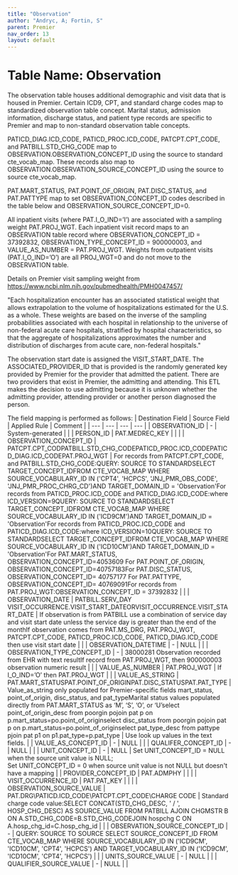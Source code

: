 ```yaml
---
title: "Observation"
author: "Andryc, A; Fortin, S"
parent: Premier
nav_order: 13
layout: default
---
```


# Table Name: Observation

The observation table houses additional demographic and visit data that is housed in Premier. Certain ICD9, CPT, and standard charge codes map to standardized observation table concept. Marital status, admission information, discharge status, and patient type records are specific to Premier and map to non-standard observation table concepts. 

PATICD_DIAG.ICD_CODE, PATICD_PROC.ICD_CODE, PATCPT.CPT_CODE, and PATBILL.STD_CHG_CODE map to OBSERVATION.OBSERVATION_CONCEPT_ID using the source to standard cte_vocab_map. These records also map to OBSERVATION.OBSERVATION_SOURCE_CONCEPT_ID using the source to source cte_vocab_map.

PAT.MART_STATUS, PAT.POINT_OF_ORIGIN, PAT.DISC_STATUS, and PAT.PATTYPE map to set OBSERVATION_CONCEPT_ID codes described in the table below and OBSERVATION_SOURCE_CONCEPT_ID=0. 

All inpatient visits (where PAT.I_O_IND=’I’) are associated with a sampling weight PAT.PROJ_WGT. Each inpatient visit record maps to an OBSERVATION table record where OBSERVATION_CONCEPT_ID = 37392832, OBSERVATION_TYPE_CONCEPT_ID = 900000003, and VALUE_AS_NUMBER = PAT.PROJ_WGT. Weights from outpatient visits (PAT.I_O_IND=’O’) are all PROJ_WGT=0 and do not move to the OBSERVATION table.

Details on Premier visit sampling weight from https://www.ncbi.nlm.nih.gov/pubmedhealth/PMH0047457/

"Each hospitalization encounter has an associated statistical weight that allows extrapolation to the volume of hospitalizations estimated for the U.S. as a whole. These weights are based on the inverse of the sampling probabilities associated with each hospital in relationship to the universe of non-federal acute care hospitals, stratified by hospital characteristics, so that the aggregate of hospitalizations approximates the number and distribution of discharges from acute care, non-federal hospitals."

The observation start date is assigned the VISIT_START_DATE. The ASSOCIATED_PROVIDER_ID that is provided is the randomly generated key provided by Premier for the provider that admitted the patient. There are two providers that exist in Premier, the admitting and attending. This ETL makes the decision to use admitting because it is unknown whether the admitting provider, attending provider or another person diagnosed the person.  

 
The field mapping is performed as follows:
| Destination Field | Source Field | Applied Rule | Comment |
| --- | --- | --- | --- |
| OBSERVATION_ID | - | System-generated |  |
| PERSON_ID | PAT.MEDREC_KEY |  |  |
| OBSERVATION_CONCEPT_ID | PATCPT.CPT_CODPATBILL.STD_CHG_CODEPATICD_PROC.ICD_CODEPATICD_DIAG.ICD_CODEPAT.PROJ_WGT | For records from PATCPT.CPT_CODE, and PATBILL.STD_CHG_CODE:QUERY: SOURCE TO STANDARDSELECT TARGET_CONCEPT_IDFROM CTE_VOCAB_MAP WHERE SOURCE_VOCABULARY_ID IN ('CPT4', 'HCPCS', 'JNJ_PMR_OBS_CODE', 'JNJ_PMR_PROC_CHRG_CD')AND TARGET_DOMAIN_ID = 'Observation'For records from PATICD_PROC.ICD_CODE and PATICD_DIAG.ICD_CODE:where ICD_VERSION=9QUERY: SOURCE TO STANDARDSELECT TARGET_CONCEPT_IDFROM CTE_VOCAB_MAP WHERE SOURCE_VOCABULARY_ID IN ('ICD9CM')AND TARGET_DOMAIN_ID = 'Observation'For records from PATICD_PROC.ICD_CODE and PATICD_DIAG.ICD_CODE:where ICD_VERSION=10QUERY: SOURCE TO STANDARDSELECT TARGET_CONCEPT_IDFROM CTE_VOCAB_MAP WHERE SOURCE_VOCABULARY_ID IN ('ICD10CM')AND TARGET_DOMAIN_ID = 'Observation'For PAT.MART_STATUS, OBSERVATION_CONCEPT_ID=4053609 For PAT.POINT_OF_ORIGIN, OBSERVATION_CONCEPT_ID=40757183For PAT.DISC_STATUS, OBSERVATION_CONCEPT_ID= 40757177 For PAT.PATTYPE, OBSERVATION_CONCEPT_ID= 40769091For records from PAT.PROJ_WGT:OBSERVATION_CONCEPT_ID = 37392832 |  |
| OBSERVATION_DATE | PATBILL.SERV_DAY VISIT_OCCURRENCE.VISIT_START_DATEORVISIT_OCCURRENCE.VISIT_START_DATE | If observation is from PATBILL use a combination of service day and visit start date unless the service day is greater than the end of the monthIf observation comes from PAT.MS_DRG, PAT.PROJ_WGT, PATCPT.CPT_CODE, PATICD_PROC.ICD_CODE, PATICD_DIAG.ICD_CODE then use visit start date  |  |
| OBSERVATION_DATETIME | - | NULL |  |
| OBSERVATION_TYPE_CONCEPT_ID | - | 38000281 Observation recorded from EHR with text resultIf record from PAT.PROJ_WGT, then 900000003 observation numeric result |  |
| VALUE_AS_NUMBER | PAT.PROJ_WGT  | If I_O_IND=’O’ then PAT.PROJ_WGT  |  |
| VALUE_AS_STRING | PAT.MART_STATUSPAT.POINT_OF_ORIGINPAT.DISC_STATUSPAT.PAT_TYPE | Value_as_string only populated for Premier-specific fields mart_status, point_of_origin, disc_status, and pat_typeMarital status values populated directly from PAT.MART_STATUS as ‘M’, ‘S’, ‘O’, or ‘U’select point_of_origin_desc from poorgin pojoin pat p on p.mart_status=po.point_of_originselect disc_status from poorgin pojoin pat p on p.mart_status=po.point_of_originselect pat_type_desc from pattype pjoin pat p1 on p1.pat_type=p.pat_type | Use look up values in the text fields.  |
| VALUE_AS_CONCEPT_ID | - | NULL |  |
| QUALIFER_CONCEPT_ID | - | NULL |  |
| UNIT_CONCEPT_ID | - | NULL | Set UNIT_CONCEPT_ID = NULL when the source unit value is NULL;<br>Set UNIT_CONCEPT_ID = 0 when source unit value is not NULL but doesn't have a mapping |
| PROVIDER_CONCEPT_ID | PAT.ADMPHY |  |  |
| VISIT_OCCURRENCE_ID | PAT.PAT_KEY |  |  |
| OBSERVATION_SOURCE_VALUE | PAT.DRG\PATICD.ICD_CODE\PATCPT.CPT_CODE\CHARGE CODE | Standard charge code value:SELECT CONCAT(STD_CHG_DESC, ' / ', HOSP_CHG_DESC) AS SOURCE_VALUE FROM PATBILL AJOIN CHGMSTR B ON A.STD_CHG_CODE=B.STD_CHG_CODEJOIN hospchg C ON A.hosp_chg_id=C.hosp_chg_id |  |
| OBSERVATION_SOURCE_CONCEPT_ID | - | QUERY: SOURCE TO SOURCE SELECT SOURCE_CONCEPT_ID FROM CTE_VOCAB_MAP WHERE SOURCE_VOCABULARY_ID IN ('ICD9CM', 'ICD10CM', 'CPT4', 'HCPCS') AND TARGET_VOCABULARY_ID IN ('ICD9CM', 'ICD10CM', 'CPT4', 'HCPCS') |  |
| UNITS_SOURCE_VALUE | - | NULL |  |
| QUALIFIER_SOURCE_VALUE | - | NULL |  |
